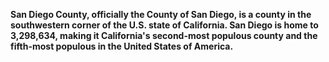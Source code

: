 

**San Diego County, officially the County of San Diego, is a county in the southwestern corner of the U.S. state of California. San Diego is home to 3,298,634, making it California's second-most populous county and the fifth-most populous in the United States of America.** 

<html>
<head>
<title>Background Slideshow</title>
<link rel="stylesheet" type="text/css" href="homephotos.css">
</head>
</html>

